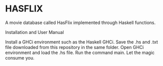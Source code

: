 # HASFLIX
A movie database called HasFlix implemented through Haskell functions.

Installation and User Manual

Install a GHCi environment such as the Haskell GHCi.
Save the .hs and .txt file downloaded from this repository in the same folder.
Open GHCi environment and load the .hs file.
Run the command main.
Let the magic consume you.
